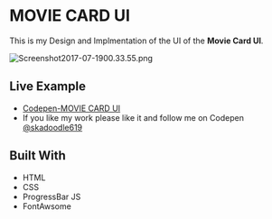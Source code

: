 # MOVIE CARD UI

 This is my Design and Implmentation of the UI of the **Movie Card UI**.

![Screenshot2017-07-1900.33.55.png](http://i.imgrpost.com/imgr/2017/07/18/Screenshot2017-07-1900.33.55.png)

## Live Example

* [Codepen-MOVIE CARD UI](https://codepen.io/skadoodle619/full/vZwbYw)
* If you like my work please like it and follow me on Codepen [@skadoodle619](https://codepen.io/skadoodle619/)

## Built With

* HTML
* CSS
* ProgressBar JS
* FontAwsome

